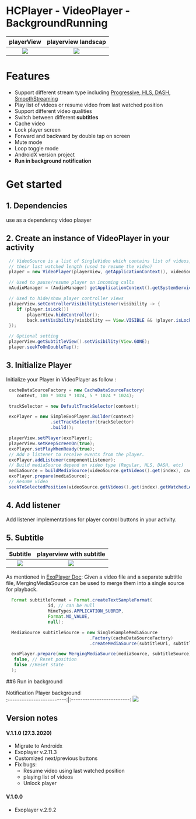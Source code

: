 # HCPlayer - VideoPlayer - BackgroundRunning

 playerView            |  playerview landscap
:-------------------------:|:-------------------------:
![](https://github.com/HC005/HCPlayer/blob/master/device-2021-02-18-172743.png)  |  ![](https://github.com/HC005/HCPlayer/blob/master/device-2021-02-18-172820.png)

# Features
 - Support different stream type including [Progressive, HLS, DASH, SmoothStreaming](https://exoplayer.dev/media-sources.html)
 - Play list of videos or resume video from last watched position
 - Support different video qualities
 - Switch between different <b>subtitles</b>
 - Cache video
 - Lock player screen
 - Forward and backward by double tap on screen
 - Mute mode
 - Loop toggle mode
 - AndroidX version project
 - <b><b> Run in background notification </b></b>
 
 # Get started

 ## 1. Dependencies
 use as a dependency video plaayer


## 2. Create an instance of VideoPlayer in your activity

```java
 // VideoSource is a list of SingleVideo which contains list of videos, their subtitles &
 // their last watched length (used to resume the video)
 player = new VideoPlayer(playerView, getApplicationContext(), videoSource, this);

 // Used to pause/resume player on incoming calls
 mAudioManager = (AudioManager) getApplicationContext().getSystemService(Context.AUDIO_SERVICE);

 // Used to hide/show player controller views
 playerView.setControllerVisibilityListener(visibility -> {
    if (player.isLock())
        playerView.hideController();
        back.setVisibility(visibility == View.VISIBLE && !player.isLock() ? View.VISIBLE : View.GONE);
 });

 // Optional setting
 playerView.getSubtitleView().setVisibility(View.GONE);
 player.seekToOnDoubleTap();
```
    
## 3. Initialize Player
Initialize your Player in VideoPlayer as follow :
 
 ```java
  cacheDataSourceFactory = new CacheDataSourceFactory(
     context, 100 * 1024 * 1024, 5 * 1024 * 1024);

  trackSelector = new DefaultTrackSelector(context);

  exoPlayer = new SimpleExoPlayer.Builder(context)
                  .setTrackSelector(trackSelector)
                  .build();

  playerView.setPlayer(exoPlayer);
  playerView.setKeepScreenOn(true);
  exoPlayer.setPlayWhenReady(true);
  // Add a listener to receive events from the player.
  exoPlayer.addListener(componentListener);
  // Build mediaSource depend on video type (Regular, HLS, DASH, etc)
  mediaSource = buildMediaSource(videoSource.getVideos().get(index), cacheDataSourceFactory);
  exoPlayer.prepare(mediaSource);
  // Resume video
  seekToSelectedPosition(videoSource.getVideos().get(index).getWatchedLength(), false);
```
## 4. Add listener
Add listener implementations for player control buttons in your activity.

## 5. Subtitle

 Subtitle            |  playerview with subtitle
:-------------------------:|:-------------------------:
![](https://github.com/HC005/HCPlayer/blob/master/device-2021-02-18-173028.png)  |  ![](https://github.com/HC005/HCPlayer/blob/master/device-2021-02-18-173706.png)


As mentioned in [ExoPlayer Doc](https://exoplayer.dev/media-sources.html):
Given a video file and a separate subtitle file, MergingMediaSource can be used to merge them into a single source for playback.

```java
  Format subtitleFormat = Format.createTextSampleFormat(
                id, // can be null
                MimeTypes.APPLICATION_SUBRIP,
                Format.NO_VALUE,
                null);

  MediaSource subtitleSource = new SingleSampleMediaSource
                                .Factory(cacheDataSourceFactory)
                                .createMediaSource(subtitleUri, subtitleFormat, C.TIME_UNSET);

  exoPlayer.prepare(new MergingMediaSource(mediaSource, subtitleSource),
   false, // Reset position
   false //Reset state
  );
```

##6 Run in background

 Notification Player background           
:-------------------------:|:-------------------------:
![](https://github.com/HC005/HCPlayer/blob/master/device-2021-02-18-174051.png) 


## Version notes

#### V.1.1.0 (27.3.2020)
- Migrate to Androidx
- Exoplayer v.2.11.3
- Customized next/previous buttons
- Fix bugs:
    - Resume video using last watched position
    - playing list of videos
    - Unlock player

#### V.1.0.0
- Exoplayer v.2.9.2
